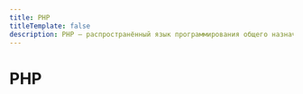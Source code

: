 ```yaml
---
title: PHP
titleTemplate: false
description: PHP — распространённый язык программирования общего назначения с открытым исходным кодом, интенсивно применяемый для разработки веб-приложений.
---
```


# PHP
